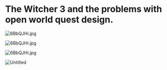 # The Witcher 3 and the problems with open world quest design.

![6BbQJHi.jpg](https://i.imgur.com/SBk7okg.gif)

![6BbQJHi.jpg](https://i.imgur.com/9JEQ4t7.gif)

![6BbQJHi.jpg](https://i.imgur.com/FNl2YhZ.gif)

![Untitled](https://i.imgur.com/7c1YbMW.png)